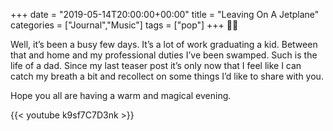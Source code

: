 +++
date = "2019-05-14T20:00:00+00:00"
title = "Leaving On A Jetplane"
categories = ["Journal","Music"]
tags = ["pop"]
+++
🛫🌃

Well, it’s been a busy few days. It’s a lot of work graduating a kid. Between that and home and my professional duties I’ve been swamped. Such is the life of a dad. Since my last teaser post it’s only now that I feel like I can catch my breath a bit and recollect on some things I’d like to share with you.

Hope you all are having a warm and magical evening.

{{< youtube k9sf7C7D3nk >}}
